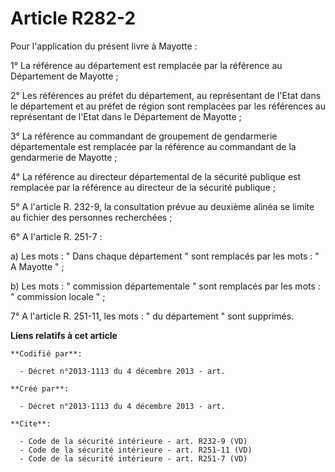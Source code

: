# Article R282-2

Pour l'application du présent livre à Mayotte : 

1° La référence au département est remplacée par la référence au Département de Mayotte ; 

2° Les références au préfet du département, au représentant de l'Etat dans le département et au préfet de région sont
remplacées par les références au représentant de l'Etat dans le Département de Mayotte ; 

3° La référence au commandant de groupement de gendarmerie départementale est remplacée par la référence au commandant de la
gendarmerie de Mayotte ; 

4° La référence au directeur départemental de la sécurité publique est remplacée par la référence au directeur de la sécurité
publique ; 

5° A l'article R. 232-9, la consultation prévue au deuxième alinéa se limite au fichier des personnes recherchées ; 

6° A l'article R. 251-7 : 

a) Les mots : " Dans chaque département " sont remplacés par les mots : " A Mayotte " ; 

b) Les mots : " commission départementale " sont remplacés par les mots : " commission locale " ; 

7° A l'article R. 251-11, les mots : " du département " sont supprimés.

**Liens relatifs à cet article**

	**Codifié par**:

	  - Décret n°2013-1113 du 4 décembre 2013 - art.

	**Créé par**:

	  - Décret n°2013-1113 du 4 décembre 2013 - art.

	**Cite**:

	  - Code de la sécurité intérieure - art. R232-9 (VD)
	  - Code de la sécurité intérieure - art. R251-11 (VD)
	  - Code de la sécurité intérieure - art. R251-7 (VD)
